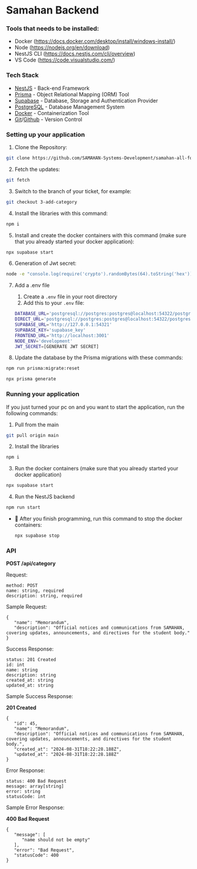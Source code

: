 # **Samahan Backend**

### Tools that needs to be installed:

- Docker (https://docs.docker.com/desktop/install/windows-install/)
- Node (https://nodejs.org/en/download)
- NestJS CLI (https://docs.nestjs.com/cli/overview)
- VS Code (https://code.visualstudio.com/)

### Tech Stack

- [NestJS](https://nestjs.com/) - Back-end Framework
- [Prisma](https://www.prisma.io/) - Object Relational Mapping (ORM) Tool
- [Supabase](https://supabase.com/docs) - Database, Storage and Authentication Provider
- [PostgreSQL](https://www.postgresql.org/) - Database Management System
- [Docker](https://www.docker.com/) - Containerization Tool
- [Git](https://git-scm.com/)/[Github](https://github.com/) - Version Control

### Setting up your application

1. Clone the Repository:

```bash
git clone https://github.com/SAMAHAN-Systems-Development/samahan-all-for-more-backend.git
```

2. Fetch the updates:

```bash
git fetch
```

3. Switch to the branch of your ticket, for example:

```bash
git checkout 3-add-category
```

4. Install the libraries with this command:

```bash
npm i
```

5. Install and create the docker containers with this command (make sure that you already started your docker application):

```bash
npx supabase start
```

6. Generation of Jwt secret:

```bash
node -e "console.log(require('crypto').randomBytes(64).toString('hex'))"
```

7. Add a .env file

   1. Create a `.env` file in your root directory
   2. Add this to your `.env` file:

   ```bash
   DATABASE_URL='postgresql://postgres:postgres@localhost:54322/postgres?schema=public'
   DIRECT_URL='postgresql://postgres:postgres@localhost:54322/postgres?schema=public'
   SUPABASE_URL='http://127.0.0.1:54321'
   SUPABASE_KEY='supabase_key'
   FRONTEND_URL='http://localhost:3001'
   NODE_ENV='development'
   JWT_SECRET=[GENERATE JWT SECRET]
   ```

8. Update the database by the Prisma migrations with these commands:

```bash
npm run prisma:migrate:reset
```

```bash
npx prisma generate
```

### Running your application

If you just turned your pc on and you want to start the application, run the following commands:

1. Pull from the main

```bash
git pull origin main
```

2. Install the libraries

```bash
npm i
```

3. Run the docker containers (make sure that you already started your docker application)

```bash
npx supabase start
```

4. Run the NestJS backend

```bash
npm run start
```

- 📌 After you finish programming, run this command to stop the docker containers:
  ```bash
  npx supabase stop
  ```

### API

**POST /api/category**

Request:

```
method: POST
name: string, required
description: string, required
```

Sample Request:

```
{
   "name": "Memorandum",
   "description": "Official notices and communications from SAMAHAN, covering updates, announcements, and directives for the student body."
}
```

Success Response:

```
status: 201 Created
id: int
name: string
description: string
created_at: string
updated_at: string
```

Sample Success Response:

**201 Created**

```
{
   "id": 45,
   "name": "Memorandum",
   "description": "Official notices and communications from SAMAHAN, covering updates, announcements, and directives for the student body.",
   "created_at": "2024-08-31T18:22:28.188Z",
   "updated_at": "2024-08-31T18:22:28.188Z"
}
```

Error Response:

```
status: 400 Bad Request
message: array[string]
error: string
statusCode: int
```

Sample Error Response:

**400 Bad Request**

```
{
   "message": [
      "name should not be empty"
   ],
   "error": "Bad Request",
   "statusCode": 400
}
```
